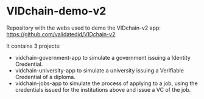 # VIDchain-demo-v2

Repository with the webs used to demo the VIDchain-v2 app: https://github.com/validatedid/VIDchain-v2

It contains 3 projects:
 - vidchain-government-app to simulate a government issuing a Identity Credential.
 - vidchain-university-app to simulate a university issuing a Verifiable Credential of a diploma.
 - vidchain-jobs-app to simulate the process of applying to a job, using the credentials issued for the institutions above and issue a VC of the job.